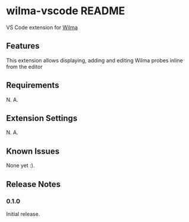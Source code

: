 # wilma-vscode README

VS Code extension for [Wilma](https://github.com/datadog/wilma)

## Features

This extension allows displaying, adding and editing Wilma probes inline from
the editor

## Requirements

N. A.

## Extension Settings

N. A.

## Known Issues

None yet :).

## Release Notes


### 0.1.0

Initial release.
